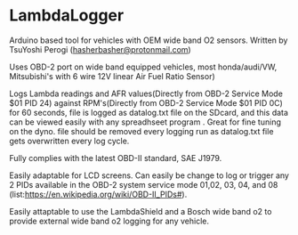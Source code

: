 # LambdaLogger
Arduino based tool for vehicles with OEM wide band O2 sensors. Written by TsuYoshi Perogi (hasherbasher@protonmail.com)

Uses OBD-2 port on wide band equipped vehicles, most honda/audi/VW, Mitsubishi's with 6 wire 12V linear Air Fuel Ratio Sensor) 

Logs Lambda readings and AFR values(Directly from OBD-2 Service Mode $01 PID 24) against RPM's(Directly from OBD-2 Service Mode $01 PID 0C) for 60 seconds, file is logged as datalog.txt file on the SDcard, and this data can be viewed easily with any spreadhseet program . Great for fine tuning on the dyno. file should be removed every logging run as datalog.txt file gets overwritten every log cycle. 

Fully complies with the latest OBD-II standard, SAE J1979. 

Easily adaptable for LCD screens. Can easily be change to log or trigger any 2 PIDs available in the OBD-2 system service mode 01,02, 03, 04, and 08 (list:https://en.wikipedia.org/wiki/OBD-II_PIDs#). 

Easily attaptable to use the LambdaShield and a Bosch wide band o2 to provide external wide band o2 logging for any vehicle.

